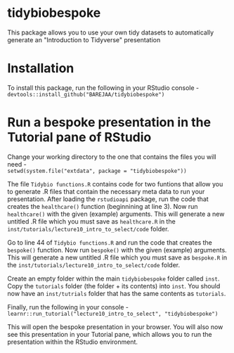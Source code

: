 # tidybiobespoke
This package allows you to use your own tidy datasets to automatically generate an "Introduction to Tidyverse" presentation

# Installation
To install this package, run the following in your RStudio console -    
`devtools::install_github("BAREJAA/tidybiobespoke")`

# Run a bespoke presentation in the Tutorial pane of RStudio
Change your working directory to the one that contains the files you will need -  
`setwd(system.file("extdata", package = "tidybiobespoke"))`

The file `Tidybio functions.R` contains code for two funtions that allow you to generate .R files that contain the necessary meta data to run your presentation. After loading the `rstudioapi` package, run the code that creates the `healthcare()` function (beginnining at line 3). Now run `healthcare()` with the given (example) arguments. This will generate a new untitled .R file which you must save as `healthcare.R` in the `inst/tutorials/lecture10_intro_to_select/code` folder.

Go to line 44 of `Tidybio functions.R` and run the code that creates the `bespoke()` function. Now run `bespoke()` with the given (example) arguments. This will generate a new untitled .R file which you must save as `bespoke.R` in the `inst/tutorials/lecture10_intro_to_select/code` folder.

Create an empty folder within the main `tidybiobespoke` folder called `inst`. Copy the `tutorials` folder (the folder + its contents) into `inst`. You should now have an `inst/tutrials` folder that has the same contents as `tutorials`.

Finally, run the following in your console -  
`learnr::run_tutorial("lecture10_intro_to_select", "tidybiobespoke")`

This will open the bespoke presentation in your browser. You will also now see this presentation in your Tutorial pane, which allows you to run the presentation within the RStudio environment.



